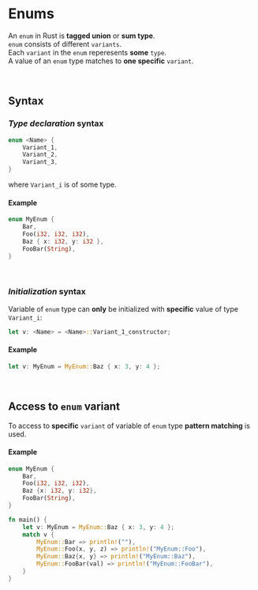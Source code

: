 # Enums
An ``enum`` in Rust is **tagged union** or **sum type**.<br>
``enum`` consists of different ``variants``.<br>
Each ``variant`` in the ``enum`` reperesents **some** ``type``.<br>
A value of an ``enum`` type matches to **one specific** ``variant``.

<br>

## Syntax
### *Type declaration* syntax
```Rust
enum <Name> {
    Variant_1,
    Variant_2,
    Variant_3,
}
```
where ``Variant_i`` is of some type.

#### Example
```Rust
enum MyEnum {
    Bar,
    Foo(i32, i32, i32),
    Baz { x: i32, y: i32 },
    FooBar(String),
}
```

<br>

### *Initialization* syntax
Variable of ``enum`` type can **only** be initialized with **specific** value of type ``Variant_i``:
```Rust
let v: <Name> = <Name>::Variant_1_constructor;
```

#### Example
```Rust
let v: MyEnum = MyEnum::Baz { x: 3, y: 4 };
```

<br>

## Access to ``enum`` variant
To access to **specific** ``variant`` of variable of ``enum`` type **pattern matching** is used.

#### Example
```Rust
enum MyEnum {
    Bar,
    Foo(i32, i32, i32),
    Baz {x: i32, y: i32},
    FooBar(String),
}

fn main() {
    let v: MyEnum = MyEnum::Baz { x: 3, y: 4 };
    match v {
        MyEnum::Bar => println!(""),
        MyEnum::Foo(x, y, z) => println!("MyEnum::Foo"),
        MyEnum::Baz{x, y} => println!("MyEnum::Baz"),
        MyEnum::FooBar(val) => println!("MyEnum::FooBar"),
    }
}
```
